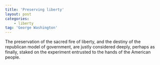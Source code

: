 ```yaml
---
title: 'Preserving liberty'
layout: post
categories:
    - liberty
tag: 'George Washington'
---
```


The preservation of the sacred fire of liberty, and the destiny of the republican model of government, are justly considered deeply, perhaps as finally, staked on the experiment entrusted to the hands of the American people.